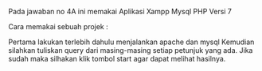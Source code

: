 Pada jawaban no 4A ini memakai Aplikasi Xampp Mysql PHP Versi 7

Cara memakai sebuah projek :

Pertama lakukan terlebih dahulu menjalankan apache dan mysql
Kemudian silahkan tuliskan query dari masing-masing setiap petunjuk yang ada.
Jika sudah maka silhakan klik tombol start agar dapat melihat hasilnya.
